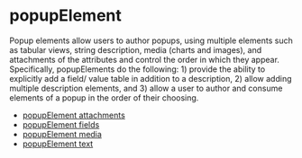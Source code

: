 # popupElement

Popup elements allow users to author popups, using multiple elements such as tabular views, string description, media (charts and images), and attachments of the attributes and control the order in which they appear. Specifically, popupElements do the following: 1) provide the ability to explicitly add a field/ value table in addition to a description, 2) allow adding multiple description elements, and 3) allow a user to author and consume elements of a popup in the order of their choosing.


* [popupElement attachments](popupElement_attachments.md)
* [popupElement fields](popupElement_fields.md)
* [popupElement media](popupElement_media.md)
* [popupElement text](popupElement_text.md)
